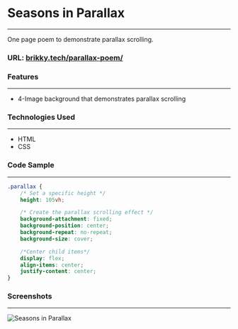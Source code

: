# Seasons in Parallax 
___
One page poem to demonstrate parallax scrolling.

### URL: [brikky.tech/parallax-poem/](http://brikky.tech/parallax-poem/)

### Features
___
* 4-Image background that demonstrates parallax scrolling

### Technologies Used
____
- HTML
- CSS

### Code Sample
___
```CSS
.parallax {
    /* Set a specific height */
    height: 105vh;

    /* Create the parallax scrolling effect */
    background-attachment: fixed;
    background-position: center;
    background-repeat: no-repeat;
    background-size: cover;

    /*Center child items*/
    display: flex;
    align-items: center;
    justify-content: center;
}
```

### Screenshots
___
![Seasons in Parallax](http://i.imgur.com/EHEH9Tl.jpg)

